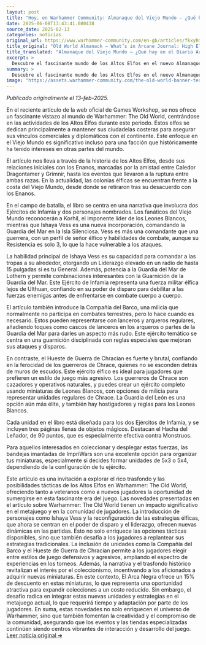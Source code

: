 ```yaml
---
layout: post
title: "Hoy, en Warhammer Community: Almanaque del Viejo Mundo – ¿Qué hay en el Diario Arcano: Reinos de los Altos Elfos? - Comunidad Warhammer"
date: 2025-06-08T13:43:41.080438
source_date: 2025-02-13
categories: noticias
original_url: https://www.warhammer-community.com/en-gb/articles/fkxyhmsz/old-world-almanack-whats-in-arcane-journal-high-elf-realms/
title_original: "Old World Almanack – What’s in Arcane Journal: High Elf Realms? - Warhammer Community"
title_translated: "Almanaque del Viejo Mundo – ¿Qué hay en el Diario Arcano: Reinos de los Altos Elfos? - Comunidad Warhammer"
excerpt: >
  Descubre el fascinante mundo de los Altos Elfos en el nuevo Almanaque del Viejo Mundo. Este artículo revela cómo esta noble raza mantiene sus fortalezas costeras para asegurar sus vínculos comerciales y diplomáticos. Con entrevistas exclusivas al equipo detrás del juego, exploramos la historia y las estrategias de los Altos Elfos, desde sus antiguas alianzas con los Enanos hasta sus actuales colonias. Con personajes icónicos como Korhil y la nueva comandante Ishaya Vess, los jugadores podrán sumergirse en emocionantes batallas navales y terrestres, utilizando unidades únicas y tácticas innovadoras. ¡No te pierdas esta oportunidad de expandir tu ejército con el Diario Arcano!
summary: >
  Descubre el fascinante mundo de los Altos Elfos en el nuevo Almanaque del Viejo Mundo. Este artículo revela cómo esta noble raza mantiene sus fortalezas costeras para asegurar sus vínculos comerciales y diplomáticos. Con entrevistas exclusivas al equipo detrás del juego, exploramos la historia y las estrategias de los Altos Elfos, desde sus antiguas alianzas con los Enanos hasta sus actuales colonias. Con personajes icónicos como Korhil y la nueva comandante Ishaya Vess, los jugadores podrán sumergirse en emocionantes batallas navales y terrestres, utilizando unidades únicas y tácticas innovadoras. ¡No te pierdas esta oportunidad de expandir tu ejército con el Diario Arcano!
image: "https://assets.warhammer-community.com/the-old-world-banner-test.jpg"
---
```


*Publicado originalmente el 13-feb-2025.*

En el reciente artículo de la web oficial de Games Workshop, se nos ofrece un fascinante vistazo al mundo de Warhammer: The Old World, centrándose en las actividades de los Altos Elfos durante este periodo. Estos elfos se dedican principalmente a mantener sus ciudadelas costeras para asegurar sus vínculos comerciales y diplomáticos con el continente. Este enfoque en el Viejo Mundo es significativo incluso para una facción que históricamente ha tenido intereses en otras partes del mundo.

El artículo nos lleva a través de la historia de los Altos Elfos, desde sus relaciones iniciales con los Enanos, marcadas por la amistad entre Caledor Dragontamer y Grimnir, hasta los eventos que llevaron a la ruptura entre ambas razas. En la actualidad, las colonias élficas se encuentran frente a la costa del Viejo Mundo, desde donde se retiraron tras su desacuerdo con los Enanos.

En el campo de batalla, el libro se centra en una narrativa que involucra dos Ejércitos de Infamia y dos personajes nombrados. Los fanáticos del Viejo Mundo reconocerán a Korhil, el imponente líder de los Leones Blancos, mientras que Ishaya Vess es una nueva incorporación, comandando la Guardia del Mar en la Isla Silenciosa. Vess es más una comandante que una guerrera, con un perfil de señor élfico y habilidades de combate, aunque su Resistencia es solo 3, lo que la hace vulnerable a los ataques.

La habilidad principal de Ishaya Vess es su capacidad para comandar a las tropas a su alrededor, otorgando un Liderazgo elevado en un radio de hasta 15 pulgadas si es tu General. Además, potencia a la Guardia del Mar de Lothern y permite combinaciones interesantes con la Guarnición de la Guardia del Mar. Este Ejército de Infamia representa una fuerza militar élfica lejos de Ulthuan, confiando en su poder de disparo para debilitar a las fuerzas enemigas antes de enfrentarse en combate cuerpo a cuerpo.

El artículo también introduce la Compañía del Barco, una milicia que normalmente no participa en combates terrestres, pero lo hace cuando es necesario. Estos pueden representarse con lanceros y arqueros regulares, añadiendo toques como cascos de lanceros en los arqueros o partes de la Guardia del Mar para darles un aspecto más rudo. Este ejército temático se centra en una guarnición disciplinada con reglas especiales que mejoran sus ataques y disparos.

En contraste, el Hueste de Guerra de Chracian es fuerte y brutal, confiando en la ferocidad de los guerreros de Chrace, quienes no se esconden detrás de muros de escudos. Este ejército élfico es ideal para jugadores que prefieren un estilo de juego más agresivo. Los guerreros de Chrace son cazadores y operativos naturales, y puedes crear un ejército completo usando miniaturas de Leones Blancos, con opciones de milicia para representar unidades regulares de Chrace. La Guardia del León es una opción aún más élite, y también hay hostigadores y reglas para los Leones Blancos.

Cada unidad en el libro está diseñada para los dos Ejércitos de Infamia, y se incluyen tres páginas llenas de objetos mágicos. Destacan el Hacha del Leñador, de 90 puntos, que es especialmente efectiva contra Monstruos.

Para aquellos interesados en coleccionar y desplegar estas fuerzas, las bandejas imantadas de ImpriWars son una excelente opción para organizar tus miniaturas, especialmente si decides formar unidades de 5x3 o 5x4, dependiendo de la configuración de tu ejército.

Este artículo es una invitación a explorar el rico trasfondo y las posibilidades tácticas de los Altos Elfos en Warhammer: The Old World, ofreciendo tanto a veteranos como a nuevos jugadores la oportunidad de sumergirse en esta fascinante era del juego.
Las novedades presentadas en el artículo sobre Warhammer: The Old World tienen un impacto significativo en el metajuego y en la comunidad de jugadores. La introducción de personajes como Ishaya Vess y la reconfiguración de las estrategias élficas, que ahora se centran en el poder de disparo y el liderazgo, ofrecen nuevas dinámicas en las partidas. Esto no solo enriquece las opciones tácticas disponibles, sino que también desafía a los jugadores a replantear sus estrategias tradicionales. La inclusión de unidades como la Compañía del Barco y el Hueste de Guerra de Chracian permite a los jugadores elegir entre estilos de juego defensivos y agresivos, ampliando el espectro de experiencias en los torneos. Además, la narrativa y el trasfondo histórico revitalizan el interés por el coleccionismo, incentivando a los aficionados a adquirir nuevas miniaturas. En este contexto, El Arca Negra ofrece un 15% de descuento en estas miniaturas, lo que representa una oportunidad atractiva para expandir colecciones a un costo reducido. Sin embargo, el desafío radica en integrar estas nuevas unidades y estrategias en el metajuego actual, lo que requerirá tiempo y adaptación por parte de los jugadores. En suma, estas novedades no solo enriquecen el universo de Warhammer, sino que también fomentan la creatividad y el compromiso de la comunidad, asegurando que los eventos y las tiendas especializadas continúen siendo centros vibrantes de interacción y desarrollo del juego.
[Leer noticia original ➜](https://www.warhammer-community.com/en-gb/articles/fkxyhmsz/old-world-almanack-whats-in-arcane-journal-high-elf-realms/)
